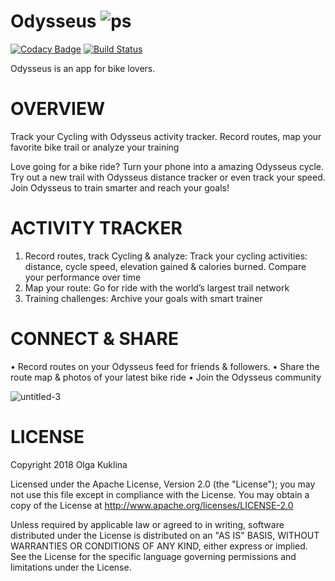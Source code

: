 # Odysseus ![ps](https://user-images.githubusercontent.com/6971421/39963100-3894c8cc-5617-11e8-87f8-04d8d680ba2a.png) 

[![Codacy Badge](https://api.codacy.com/project/badge/Grade/e64c151f23324e1087189add811b4662)](https://www.codacy.com/app/OlgaKuklina/Odysseus?utm_source=github.com&amp;utm_medium=referral&amp;utm_content=OlgaKuklina/Odysseus&amp;utm_campaign=Badge_Grade) [![Build Status](https://travis-ci.org/OlgaKuklina/Odysseus.svg?branch=master)](https://travis-ci.org/OlgaKuklina/Odysseus)

Odysseus is an app for bike lovers.

OVERVIEW
======
Track your Cycling with Odysseus activity tracker. Record routes, map your favorite bike trail or analyze your training 

Love going for a bike ride? Turn your phone into a amazing Odysseus cycle. Try out a new trail with Odysseus distance tracker or even track your speed. Join Odysseus to train smarter and reach your goals!

ACTIVITY TRACKER
======
1. Record routes, track Cycling & analyze: Track your cycling activities: distance, cycle speed, elevation gained & calories burned. Compare your performance over time
2. Map your route: Go for ride with the world’s largest trail network
3. Training challenges: Archive your goals with smart trainer

CONNECT & SHARE
======
• Record routes on your Odysseus feed for friends & followers. 
• Share the route map & photos of your latest bike ride
• Join the Odysseus community


![untitled-3](https://user-images.githubusercontent.com/6971421/39964211-5238e3e0-5634-11e8-91b0-9dccef7bb983.png)

LICENSE
======

Copyright 2018 Olga Kuklina

Licensed under the Apache License, Version 2.0 (the "License"); you may not use this file except in compliance with the License. You may obtain a copy of the License at http://www.apache.org/licenses/LICENSE-2.0

Unless required by applicable law or agreed to in writing, software distributed under the License is distributed on an "AS IS" BASIS, WITHOUT WARRANTIES OR CONDITIONS OF ANY KIND, either express or implied. See the License for the specific language governing permissions and limitations under the License.
